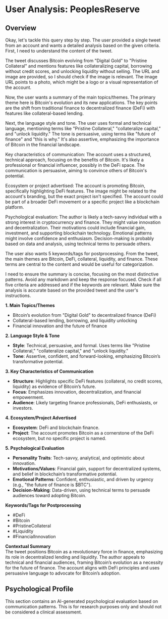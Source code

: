 # User Analysis: PeoplesReserve

## Overview

<think>
Okay, let's tackle this query step by step. The user provided a single tweet from an account and wants a detailed analysis based on the given criteria. First, I need to understand the content of the tweet.

The tweet discusses Bitcoin evolving from "Digital Gold" to "Pristine Collateral" and mentions features like collateralizing capital, borrowing without credit scores, and unlocking liquidity without selling. The URL and image are provided, so I should check if the image is relevant. The image URL points to a photo, which might be a logo or a visual representation of the account.

Now, the user wants a summary of the main topics/themes. The primary theme here is Bitcoin's evolution and its new applications. The key points are the shift from traditional finance to decentralized finance (DeFi) with features like collateral-based lending. 

Next, the language style and tone. The user uses formal and technical language, mentioning terms like "Pristine Collateral," "collateralize capital," and "unlock liquidity." The tone is persuasive, using terms like "future of finance" and "this is why." It's also assertive, emphasizing the importance of Bitcoin in the financial landscape.

Key characteristics of communication: The account uses a structured, technical approach, focusing on the benefits of Bitcoin. It's likely a professional or financial influencer, possibly in the DeFi space. The communication is persuasive, aiming to convince others of Bitcoin's potential.

Ecosystem or project advertised: The account is promoting Bitcoin, specifically highlighting DeFi features. The image might be related to the account's branding, but the exact project isn't specified. The account could be part of a broader DeFi movement or a specific project like a blockchain platform.

Psychological evaluation: The author is likely a tech-savvy individual with a strong interest in cryptocurrency and finance. They might value innovation and decentralization. Their motivations could include financial gain, investment, and supporting blockchain technology. Emotional patterns might involve confidence and enthusiasm. Decision-making is probably based on data and analysis, using technical terms to persuade others.

The user also wants 5 keywords/tags for postprocessing. From the tweet, the main themes are Bitcoin, DeFi, collateral, liquidity, and finance. These terms are central to the content and would be useful for categorization.

I need to ensure the summary is concise, focusing on the most distinctive patterns. Avoid any markdown and keep the response focused. Check if all five criteria are addressed and if the keywords are relevant. Make sure the analysis is accurate based on the provided tweet and the user's instructions.
</think>

**1. Main Topics/Themes**  
- Bitcoin’s evolution from "Digital Gold" to decentralized finance (DeFi)  
- Collateral-based lending, borrowing, and liquidity unlocking  
- Financial innovation and the future of finance  

**2. Language Style & Tone**  
- **Style**: Technical, persuasive, and formal. Uses terms like "Pristine Collateral," "collateralize capital," and "unlock liquidity."  
- **Tone**: Assertive, confident, and forward-looking, emphasizing Bitcoin’s transformative potential.  

**3. Key Characteristics of Communication**  
- **Structure**: Highlights specific DeFi features (collateral, no credit scores, liquidity) as evidence of Bitcoin’s future.  
- **Focus**: Emphasizes innovation, decentralization, and financial empowerment.  
- **Audience**: Likely targeting finance professionals, DeFi enthusiasts, or investors.  

**4. Ecosystem/Project Advertised**  
- **Ecosystem**: DeFi and blockchain finance.  
- **Project**: The account promotes Bitcoin as a cornerstone of the DeFi ecosystem, but no specific project is named.  

**5. Psychological Evaluation**  
- **Personality Traits**: Tech-savvy, analytical, and optimistic about innovation.  
- **Motivations/Values**: Financial gain, support for decentralized systems, and belief in blockchain’s transformative potential.  
- **Emotional Patterns**: Confident, enthusiastic, and driven by urgency (e.g., "the future of finance is $BTC").  
- **Decision-Making**: Data-driven, using technical terms to persuade audiences toward adopting Bitcoin.  

**Keywords/Tags for Postprocessing**  
- #DeFi  
- #Bitcoin  
- #PristineCollateral  
- #Liquidity  
- #FinancialInnovation  

**Contextual Summary**  
The tweet positions Bitcoin as a revolutionary force in finance, emphasizing its role in decentralized lending and liquidity. The author appeals to technical and financial audiences, framing Bitcoin’s evolution as a necessity for the future of finance. The account aligns with DeFi principles and uses persuasive language to advocate for Bitcoin’s adoption.

## Psychological Profile

This section contains an AI-generated psychological evaluation based on communication patterns. This is for research purposes only and should not be considered a clinical assessment.
